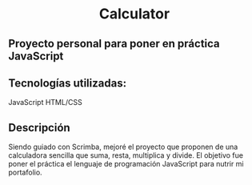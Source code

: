 <h1 align="center"> Calculator </h1>

## Proyecto personal para poner en práctica JavaScript

## Tecnologías utilizadas:
  JavaScript
  HTML/CSS

## Descripción
  Siendo guiado con Scrimba, mejoré el proyecto que proponen de una calculadora sencilla que suma, resta, multiplica y divide.
  El objetivo fue poner el práctica el lenguaje de programación JavaScript para nutrir mi portafolio.
